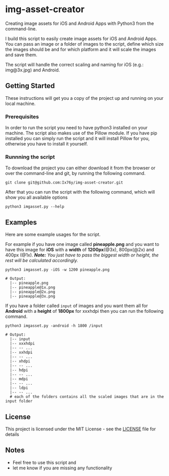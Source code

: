 # img-asset-creator
Creating image assets for iOS and Android Apps with Python3 from the command-line.

I build this script to easily create image assets for iOS and Android Apps. You can pass an image or a folder of images to the script, define which size the images should be and for which platform and it will scale the images and save them.

The script will handle the correct scaling and naming for iOS (e.g.: img\@3x.jpg) and Android.

## Getting Started

These instructions will get you a copy of the project up and running on your local machine.

### Prerequisites

In order to run the script you need to have python3 installed on your machine. The script also makes use of the Pillow module.
If you have pip installed you can simply run the script and it will install Pillow for you, otherwise you have to install it yourself.

### Runnning the script

To download the project you can either download it from the browser or over the command-line and git, by running the following command.
```
git clone git@github.com:Ix76y/img-asset-creator.git
```
After that you can run the script with the following command, which will show you all available options
```
python3 imgasset.py --help
```

## Examples
Here are some example usages for the script.

For example if you have one image called **pineapple.png** and you want to have this image for **iOS** with a **width** of **1200px**(\@3x), 800px(\@2x) and 400px (\@1x). ***Note:*** *You just have to pass the biggest width or height, the rest will be calculated accordingly.*
```
python3 imgasset.py -iOS -w 1200 pineapple.png

# Output:
  |-- pineapple.png
  |-- pineapple@1x.png
  |-- pineapple@2x.png
  |-- pineapple@3x.png
```

If you have a folder called <code>input</code> of images and you want them all for **Android** with a **height** of **1800px** for xxxhdpi then you can run the following command.
```
python3 imgasset.py -android -h 1800 /input

# Output:
  |-- input
  |-- xxxhdpi
  |-- -- ...
  |-- xxhdpi
  |-- -- ...
  |-- xhdpi
  |-- -- ...
  |-- hdpi
  |-- -- ...
  |-- mdpi
  |-- -- ...
  |-- ldpi
  |-- -- ...
  # each of the folders contains all the scaled images that are in the input folder
```

## License

This project is licensed under the MIT License - see the [LICENSE](LICENSE) file for details

## Notes
* Feel free to use this script and
* let me know if you are missing any functionality
